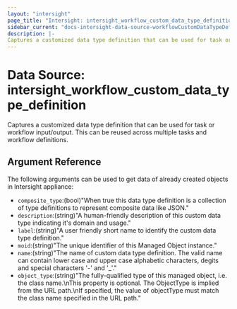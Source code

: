 ```yaml
---
layout: "intersight"
page_title: "Intersight: intersight_workflow_custom_data_type_definition"
sidebar_current: "docs-intersight-data-source-workflowCustomDataTypeDefinition"
description: |-
Captures a customized data type definition that can be used for task or workflow input/output.  This can be reused across multiple tasks and workflow definitions.
---
```


# Data Source: intersight_workflow_custom_data_type_definition
Captures a customized data type definition that can be used for task or workflow input/output.  This can be reused across multiple tasks and workflow definitions.
## Argument Reference
The following arguments can be used to get data of already created objects in Intersight appliance:
* `composite_type`:(bool)"When true this data type definition is a collection of type definitions to represent composite data like JSON."
* `description`:(string)"A human-friendly description of this custom data type indicating it's domain and usage."
* `label`:(string)"A user friendly short name to identify the custom data type definition."
* `moid`:(string)"The unique identifier of this Managed Object instance."
* `name`:(string)"The name of custom data type definition. The valid name can contain lower case and upper case alphabetic characters, degits and special characters '-' and '_'."
* `object_type`:(string)"The fully-qualified type of this managed object, i.e. the class name.\nThis property is optional. The ObjectType is implied from the URL path.\nIf specified, the value of objectType must match the class name specified in the URL path."
